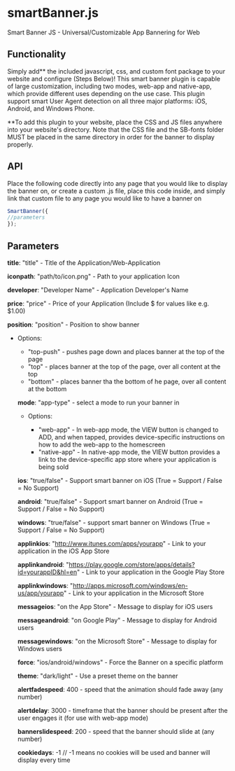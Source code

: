 smartBanner.js
==============

Smart Banner JS - Universal/Customizable App Bannering for Web

Functionality
-------------

Simply add** the included javascript, css, and custom font package to your website and configure (Steps Below)! This smart banner plugin is capable of large customization, including two modes, web-app and native-app, which provide different uses depending on the use case. This plugin support smart User Agent detection on all three major platforms: iOS, Android, and Windows Phone.

**To add this plugin to your website, place the CSS and JS files anywhere into your website's directory. Note that the CSS file and the SB-fonts folder MUST be placed in the same directory in order for the banner to display properly.

API
---

Place the following code directly into any page that you would like to display the banner on, or create a custom .js file, place this code inside, and simply link that custom file to any page you would like to have a banner on

```javascript
SmartBanner({
//parameters
});
```

Parameters
----------
**title**: "title" - Title of the Application/Web-Application

**iconpath**: "path/to/icon.png" - Path to your application Icon

**developer**: "Developer Name" - Application Developer's Name

**price**: "price" - Price of your Application (Include $ for values like e.g. $1.00)

**position**: "position" - Position to show banner
<ul>
  <LI>Options:</LI>
  <ul>
  <LI>"top-push" - pushes page down and places banner at the top of the page</LI>
  <LI>"top" - places banner at the top of the page, over all content at the top</LI>
  <LI>"bottom" - places banner tha the bottom of he page, over all content at the bottom</LI>
  </ul>
	
**mode**: "app-type" - select a mode to run your banner in
<ul>
	<LI>Options:</LI>
	<UL>
	<LI>"web-app" - In web-app mode, the VIEW button is changed to ADD, and when tapped, provides device-specific instructions on how to add the web-app to the homescreen
	</LI>
	<LI>
	"native-app" - In native-app mode, the VIEW button provides a link to the device-specific app store where your           application is being sold
	</LI>
	</UL>
	</ul>
	

**ios**: "true/false" - Support smart banner on iOS (True = Support / False = No Support)

**android**: "true/false" - Support smart banner on Android (True = Support / False = No Support)

**windows**: "true/false" - support smart banner on Windows (True = Support / False = No Support)

**applinkios**: "http://www.itunes.com/apps/yourapp" - Link to your application in the iOS App Store

**applinkandroid**: "https://play.google.com/store/apps/details?id=yourappID&hl=en" - Link to your application in the Google Play Store

**applinkwindows**: "http://apps.microsoft.com/windows/en-us/app/yourapp" - Link to your application in the Microsoft Store

**messageios**: "on the App Store" - Message to display for iOS users

**messageandroid**: "on Google Play" - Message to display for Android users

**messagewindows**: "on the Microsoft Store" - Message to display for Windows users

**force**: "ios/android/windows" - Force the Banner on a specific platform 

**theme**: "dark/light" - Use a preset theme on the banner

**alertfadespeed**: 400 - speed that the animation should fade away (any number)

**alertdelay**: 3000 - timeframe that the banner should be present after the user engages it (for use with web-app mode)

**bannerslidespeed**: 200 - speed that the banner should slide at (any number)

**cookiedays**: -1 // -1 means no cookies will be used and banner will display every time

